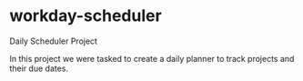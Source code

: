 # workday-scheduler

Daily Scheduler Project

In this project we were tasked to create a daily planner to track projects and their due dates.
